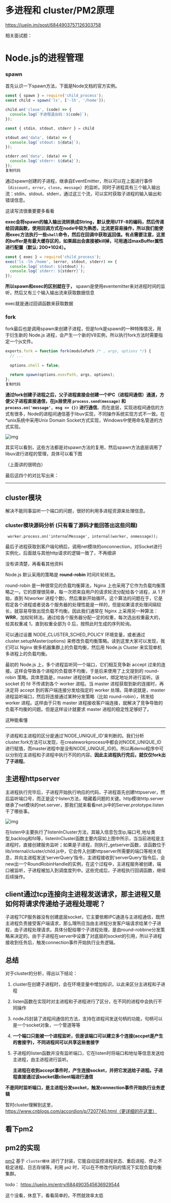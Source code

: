 # 多进程和 cluster/PM2原理

https://juejin.im/post/6844903757126303758

相关面试题：

# Node.js的进程管理

### spawn

首先认识一下spawn方法，下面是Node文档的官方实例。

```js
const { spawn } = require('child_process');
const child = spawn('ls', ['-lh', '/home']);

child.on('close', (code) => {
  console.log(`子进程退出码：${code}`);
});

const { stdin, stdout, stderr } = child

stdout.on('data', (data) => {
  console.log(`stdout: ${data}`);
});

stderr.on('data', (data) => {
  console.log(`stderr: ${data}`);
});
复制代码
```

通过spawn创建的子进程，继承自EventEmitter，所以可以在上面进行事件（`discount`，`error`，`close`，`message`）的监听。同时子进程具有三个输入输出流：stdin、stdout、stderr，通过这三个流，可以实时获取子进程的输入输出和错误信息。

这读写流很重要要多看看

**exec会将spawn的输入输出流转换成String，默认使用UTF-8的编码，然后传递给回调函数，使用回调方式在node中较为熟悉，比流更容易操作，所以我们能使用exec方法执行一些`shell`命令，然后在回调中获取返回值。有点需要注意，这里的buffer是有最大缓存区的，如果超出会直接被kill掉，可用通过maxBuffer属性进行配置（默认: 200*1024）。**

```js
const { exec } = require('child_process');
exec('ls -lh /home', (error, stdout, stderr) => {
  console.log(`stdout: ${stdout}`);
  console.log(`stderr: ${stderr}`);
});
```

**所以spawn和exec的区别就在于，** spawn是使用eventemitter来对进程时间的监听，然后又有三个输入输出流来获取数据信息

exec就是通过回调函数来获取数据

### fork

fork最后也是调用spawn来创建子进程，但是fork是spawn的一种特殊情况，用于衍生新的 Node.js 进程，会产生一个新的V8实例，所以执行fork方法时需要指定一个js文件。

```js
exports.fork = function fork(modulePath /* , args, options */) {
  // ...
  
  options.shell = false;

  return spawn(options.execPath, args, options);
};
复制代码
```

**通过fork创建子进程之后，父子进程直接会创建一个IPC（进程间通信）通道，方便父子进程直接通信，在js层使用 `process.send(message)` 和 `process.on('message', msg => {})` 进行通信**。而在底层，实现进程间通信的方式有很多，Node的进程间通信基于libuv实现，不同操作系统实现方式不一致。在*unix系统中采用Unix Domain Socket方式实现，Windows中使用命名管道的方式实现。

![img](https://user-gold-cdn.xitu.io/2019/1/8/1682b1256ac1011e?imageView2/0/w/1280/h/960/format/webp/ignore-error/1)

其实可以看到，这些方法都是对spawn方法的复用，然后spawn方法底层调用了libuv进行进程的管理，具体可以看下图

（上面讲的很明白）

最后这四个的对比写出来：



-----

## cluster模块

解决不能同事监听一个端口的问题，很好的利用多进程资源来处理信息。

### cluster模块源码分析  (只有看了源码才能回答出这些问题)

` worker.process.on('internalMessage', internal(worker, onmessage));`

最后子进程获取到客户端句柄后，调用net模块的onconnection，对Socket进行实例化，后面就与其他http请求的逻辑一致了，不再细讲

没有讲清楚，再看看其他资料

 Node.js 默认采用的策略是 **round-robin** 时间片轮转法。

round-robin 是一种很常见的负载均衡算法，Nginx 上也采用了它作为负载均衡策略之一。它的原理很简单，每一次把来自用户的请求轮流分配给各个进程，从 1 开始，直到 N(worker 进程个数)，然后重新开始循环。这个算法的问题在于，它是假定各个进程或者说各个服务器的处理性能是一样的，但是如果请求处理间隔较长，就容易导致出现负载不均衡。因此我们通常在 Nginx 上采用另一种算法：**WRR**，加权轮转法。通过给各个服务器分配一定的权重，每次选出权重最大的，给其权重减 1，直到权重全部为 0 后，按照此时生成的序列轮询。

可以通过设置 NODE_CLUSTER_SCHED_POLICY 环境变量，或者通过 cluster.setupMaster(options) 来修改负载均衡策略。读到这里大家可以发现，我们可以 Nginx 做多机器集群上的负载均衡，然后用 Node.js Cluster 来实现单机多进程上的负载均衡。

最初的 Node.js 上，多个进程监听同一个端口，它们相互竞争新 accept 过来的连接。这样会导致各个进程的负载很不均衡，于是后来使用了上文提到的 round-robin 策略。具体思路是，master 进程创建 socket，绑定地址并进行监听。该 socket 的 fd 不传递到各个 worker 进程。当 master 进程获取到新的连接时，再决定将 accept 到的客户端连接分发给指定的 worker 处理。简单说就是，master 进程监听端口，然后将连接通过某种分发策略（比如 round-robin），转发给 worker 进程。这样由于只有 master 进程接收客户端连接，就解决了竞争导致的负载不均衡的问题。但是这样设计就要求 master 进程的稳定性足够好了。

这种能看懂

-----

子进程和主进程的区分是通过‘NODE_UNIQUE_ID’来判断的。我们分析cluster.fork方法可以发现，在createworkprocess中都会对NODE_UNIQUE_ID进行赋值，而master进程中是没有NODE_UNIQUE_ID的。所以再demo程序中可以分别在主进程和子进程中执行不同的内容。**因此主进程执行完后，就仅仅fork出了子进程**。

## 主进程httpserver

主进程执行完毕后，子进程开始执行响应的代码，子进程首先创建httpserver，然后监听端口号，而正是这个listen方法，暗藏着问题的关键。http模块http.server继承了net模块的net.server，那我们就来看看net.js中的Server.prototype.listen干了哪些事。

![img](https://images2018.cnblogs.com/blog/1431859/201807/1431859-20180713200853198-828252847.png)

 

 

在listen中主要执行了listenInCluster方法，其输入信息包含ip,端口号,地址类型,backlog和fd等，listenInCluster函数主要内容如上图中所示，当当前进程是主进程时，直接创建服务监听；如果是子进程，则执行_getserver函数，该函数位于lib/internal/cluster/child.js中，它会传入创建httpserver所需要的端口等相关信息，并向主进程发送‘serverQuery’指令，主进程接收到‘serverQuery’指令后，会new出一个RoundRobinHandle的实例，在这个过程中，主进程服务被创建，端口被监听，子进程被加入到调度度列中。这些完成后，子进程执行回调函数，继续后续操作。

## client通过tcp连接向主进程发送请求，那主进程又是如何将请求传递给子进程处理呢？

子进程TCP服务器没有创建底层socket，它主要依赖IPC通道与主进程通信，既然主进程负责接受客户端请求，那么理所应当由主进程分发客户端请求给某个子进程，由子进程处理请求。具体分配给哪个子进程处理，是由round-robbine分发策略来决定的。由于子进程在server中设置了对底层的socket的引用，所以子进程接收到任务后，触发connection事件开始执行业务逻辑。

## 总结

对于cluster的分析，得出以下结论：

1. cluster在创建子进程时，会在环境变量中增加标识，以此来区分主进程和子进程

2. listen函数在实现时对主进程和子进程进行了区分，在不同的进程中会执行不同操作

3. nodeJS封装了进程间通信的方法，支持在进程间发送句柄的功能，句柄可以是一个socket对象，一个管道等等

4. **一个端口只能被一个进程监听，但是该端口可以建立多个连接(accpet是产生的套接字)，不同进程间可以共享这些套接字**

5. 子进程的listen函数并没有监听端口，它在listen时将端口和地址等信息发送给主进程，由主进程进行监听。

   **主进程在收到accept事件时，产生连接socket，并把它发送给子进程。子进程直接通过该socket跟client端进行通信**

 **不是同时监听端口，是主进程分发socket，触发connection事件开始执行业务逻辑**

暂时cluster理解到这里，https://www.cnblogs.com/accordion/p/7207740.html（更详细的在这里）

## 看下pm2

## pm2的实现

[pm2](https://github.com/Unitech/pm2) 基于 `cluster模块` 进行了封装，它能自动监控进程状态、重启进程、停止不稳定进程、日志存储等。利用 `pm2` 时，可以在不修改代码的情况下实现负载均衡集群。





todo： https://juejin.im/entry/6844903545636929544

这个没看，休息下，看看简单的，不然就效率太低